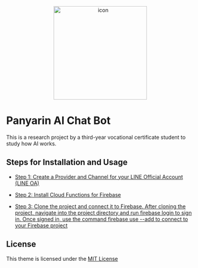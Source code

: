 
<div align="center" >
    <img src="https://i.postimg.cc/SKk6b8TS/panyarin.png" alt="icon" width="250" height="250" >
</div>


# Panyarin AI  Chat Bot

This is a research project by a third-year vocational certificate student to study how AI works.




## Steps for Installation and Usage


 - [Step 1: Create a Provider and Channel for your LINE Official Account (LINE OA)](https://medium.com/linedevth/%E0%B8%9B%E0%B8%90%E0%B8%A1%E0%B8%9A%E0%B8%97%E0%B8%81%E0%B8%B2%E0%B8%A3%E0%B8%AA%E0%B8%A3%E0%B9%89%E0%B8%B2%E0%B8%87-line-bot-b2cb90643901)
 - [Step 2: Install Cloud Functions for Firebase](https://medium.com/firebasethailand/cloud-functions-for-firebase-2nd-gen-cdda33bbd7dd)
 
 - [Step 3: Clone the project and connect it to Firebase. After cloning the project, navigate into the project directory and run firebase login to sign in. Once signed in, use the command firebase use --add to connect to your Firebase project](https://stackoverflow.com/questions/36432458/how-do-i-switch-apps-from-the-firebase-cli)


## License

This theme is licensed under the [MIT License](https://choosealicense.com/licenses/mit/)


